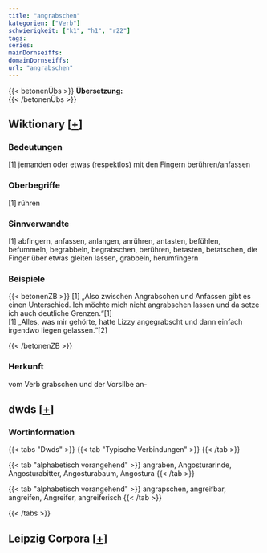 ```yaml
---
title: "angrabschen"
kategorien: ["Verb"]
schwierigkeit: ["k1", "h1", "r22"]
tags:
series:
mainDornseiffs:
domainDornseiffs:
url: "angrabschen"
---
```


{{< betonenÜbs >}}
**Übersetzung:**  
{{< /betonenÜbs >}}

## Wiktionary [[+](https://de.wiktionary.org/wiki/angrabschen)]

### Bedeutungen
[1] jemanden oder etwas (respektlos) mit den Fingern berühren/anfassen  

### Oberbegriffe
[1] rühren  

### Sinnverwandte
[1] abfingern, anfassen, anlangen, anrühren, antasten, befühlen, befummeln, begrabbeln, begrabschen, berühren, betasten, betatschen, die Finger über etwas gleiten lassen, grabbeln, herumfingern  

### Beispiele
{{< betonenZB >}}
[1] „Also zwischen Angrabschen und Anfassen gibt es einen Unterschied. Ich möchte mich nicht angrabschen lassen und da setze ich auch deutliche Grenzen.“[1]  
[1] „Alles, was mir gehörte, hatte Lizzy angegrabscht und dann einfach irgendwo liegen gelassen.“[2]  

{{< /betonenZB >}}
### Herkunft
vom Verb grabschen und der Vorsilbe an-  



## dwds [[+](https://www.dwds.de/wb/angrabschen)]

### Wortinformation
{{< tabs "Dwds" >}}
{{< tab "Typische Verbindungen" >}}
{{< /tab >}}

{{< tab "alphabetisch vorangehend" >}}
angraben, Angosturarinde, Angosturabitter, Angosturabaum, Angostura
{{< /tab >}}

{{< tab "alphabetisch vorangehend" >}}
angrapschen, angreifbar, angreifen, Angreifer, angreiferisch
{{< /tab >}}

{{< /tabs >}}

## Leipzig Corpora [[+](https://corpora.uni-leipzig.de/en/res?word=angrabschen&corpusId=deu_newscrawl-public_2018)]

